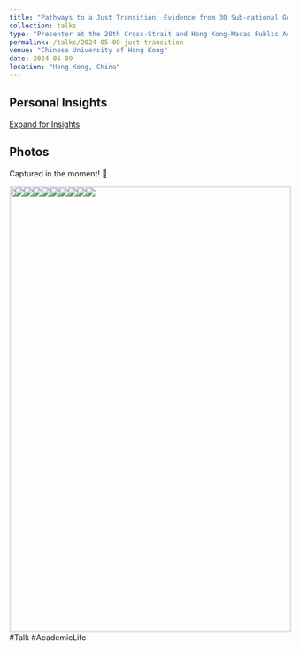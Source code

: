 ```yaml
---
title: "Pathways to a Just Transition: Evidence from 30 Sub-national Governments in China"
collection: talks
type: "Presenter at the 20th Cross-Strait and Hong Kong-Macao Public Administration Academic Seminar"
permalink: /talks/2024-05-09-just-transition
venue: "Chinese University of Hong Kong"
date: 2024-05-09
location: "Hong Kong, China"
---
```

<style>
  /* 样式定义 */
  #reflections-content {
    display: none; /* 默认不显示 */
    padding: 15px;
    border-left: 3px solid #ccc;
    margin-left: 20px;
  }
  
  /* 鼠标悬停在链接上时的样式 */
  a:hover {
    color: #007bff;
    text-decoration: underline;
  }
</style>
<script>
  function toggleReflections() {
    var content = document.getElementById('reflections-content');
    if (content.style.display === 'none') {
      content.style.display = 'block';
    } else {
      content.style.display = 'none';
    }
  }
</script>
<h2>Personal Insights</h2>
<a href="#" onclick="toggleReflections()">Expand for Insights</a>
<div id="reflections-content" style="display:none;">
    <p>🇭🇰Academic Journey at CUHK～</p>
    <p>🌟🌟非常荣幸受邀参加在香港中文大学举办的第20届海峡两岸暨港澳地区公共管理学术研讨会，并分享了我们的初步研究成果🌹</p>
    <p>📝海峡两岸暨港澳地区公共管理学术研讨会（前称两岸四地公共管理学术研讨会），自2005年由中国人民大学公共管理学院首次举办以来，已经成功举办了20届。细览历届会议的主题，我们能感受到这20年间时代的浪潮以及公共管理议题的发展。这背后，是主办方和倡议者们对时代问题的敏锐洞察和对未来的深远预见。每一届的会议，都汇聚了新鲜的思想和热情的参与者，这份对学术探索的热爱和对会议初衷的坚守，充满着活力和感染力❣️在开幕式上，听到会议的历史和背后的故事，让我深受感动。我相信，这种长期的坚持和始终如一的热情，将继续激励着每一位参与者，并不断传承下去。</p>
    <p>🎒独自出发，带着满满的收获归来。作为一名硕士生，能与这么多优秀的青年学者和资深教授一起交流，真是一次难得的学习和成长机会！此次不仅学术“追星”成功，还结识了一群有趣而优秀的新朋友💗圆满结束！</p>
    <p>Keep going ～ 💪✨</p>
</div>

Photos
-
Captured in the moment! 📸
<div id="homeCarousel">
  <div id="homeCarouselWrap">
    <img src="https://raw.githubusercontent.com/qiuhan-star/hanrachelqiu.github.io/master/images/talks/Talk-2024-05-09-1.JPG">
    <img src="https://raw.githubusercontent.com/qiuhan-star/hanrachelqiu.github.io/master/images/talks/Talk-2024-05-09-2.JPG">
    <img src="https://raw.githubusercontent.com/qiuhan-star/hanrachelqiu.github.io/master/images/talks/Talk-2024-05-09-3.JPG">
    <img src="https://raw.githubusercontent.com/qiuhan-star/hanrachelqiu.github.io/master/images/talks/Talk-2024-05-09-4.JPG">
    <img src="https://raw.githubusercontent.com/qiuhan-star/hanrachelqiu.github.io/master/images/talks/Talk-2024-05-09-5.JPG">
    <img src="https://raw.githubusercontent.com/qiuhan-star/hanrachelqiu.github.io/master/images/talks/Talk-2024-05-09-6.JPG">
    <img src="https://raw.githubusercontent.com/qiuhan-star/hanrachelqiu.github.io/master/images/talks/Talk-2024-05-09-7.JPG">
    <img src="https://raw.githubusercontent.com/qiuhan-star/hanrachelqiu.github.io/master/images/talks/Talk-2024-05-09-8.JPG">
    <img src="https://raw.githubusercontent.com/qiuhan-star/hanrachelqiu.github.io/master/images/talks/Talk-2024-05-09-9.JPG">
    <img src="https://raw.githubusercontent.com/qiuhan-star/hanrachelqiu.github.io/master/images/talks/Talk-2024-05-09-10.JPG">
  </div>
</div>
<div id="modal">
  <span id="closeBtn">×</span>
  <img id="img2">
</div>
<style>
    #homeCarousel {
        width: 100%;
        height: 800px; /* 添加单位px */
        overflow: hidden;
        border: solid rgba(0, 0, 0, 0.1);
        position: relative;
        margin: 0 auto; /* 水平居中 */
    }
    #homeCarouselWrap {
        display: flex;
        width: 75%; /* 确保宽度与父容器相同 */
        position: absolute;
        animation: move 30s linear infinite;
    }
    #homeCarouselWrap img {
        flex-shrink: 0; /* 防止图片缩小 */
        max-width: 100%; /* 确保图片宽度不超过容器宽度 */
        max-height: 100%; /* 确保图片高度不超过容器高度 */
        height: auto; /* 高度自适应 */
        cursor: pointer;
        object-fit: contain; /* 保持图片比例，完整显示在容器内 */
    }
    @keyframes move {
        0% {
            transform: translateX(0);
        }
        100% {
            transform: translateX(-1000%); /* 调整为两张图片的总宽度 */
        }
    }
    #homeCarouselWrap:hover {
        animation-play-state: paused;
    }
    #modal {
        display: none; /* 默认不显示模态框 */
        position: fixed;
        z-index: 1;
        left: 0;
        top: 0; /* 初始状态不应该是 top: -100% */
        width: 100%;
        height: 100%;
        overflow: auto;
        background-color: rgba(0, 0, 0, 0.9);
        transition-duration: 0.4s;
        text-align: center;
    }
    #modal img {
        width: 75%;
        max-height: 80%;
        display: block;
        margin: 0 auto;
        object-fit: contain; /* 保持图片比例，完整显示在模态框内 */
    }
    #closeBtn {
        position: absolute;
        top: 5%;
        right: 2.5%;
        color: white;
        font-size: 40px;
        font-weight: bold;
        cursor: pointer;
    }
    @media(max-width: 400px) {
        #closeBtn {
            top: 0;
        }
    }
</style>
<script>
    document.getElementById('homeCarousel').addEventListener('click', function(e) {
      if(e.target.tagName === 'IMG') {
        var modal = document.getElementById('modal');
        modal.style.top = '0';
        modal.style.paddingTop = '12%';
        document.getElementById('img2').src = e.target.src;
      }
    });

    document.getElementById('closeBtn').addEventListener('click', function() {
      var modal = document.getElementById('modal');
      modal.style.top = '-100%';
      modal.style.paddingTop = '0';
    });
</script>
#Talk #AcademicLife
